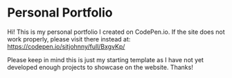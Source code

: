 # Personal Portfolio

Hi! This is my personal portfolio I created on CodePen.io. If the site does not work properly, please visit there instead at: https://codepen.io/sitjohnny/full/BxgvKp/

Please keep in mind this is just my starting template as I have not yet developed enough projects to showcase on the website. Thanks!

